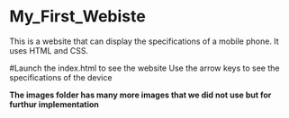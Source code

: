 # My_First_Webiste
This is a website that can display the specifications of a mobile phone. It uses HTML and CSS.

#Launch the index.html to see the website
Use the arrow keys to see the specifications of the device

**The images folder has many more images that we did not use but for furthur implementation**
